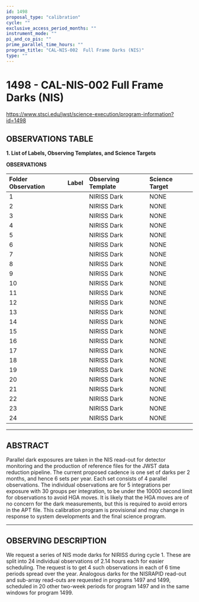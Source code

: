 ```yaml
---
id: 1498
proposal_type: "calibration"
cycle: ""
exclusive_access_period_months: ""
instrument_mode: ""
pi_and_co_pis: ""
prime_parallel_time_hours: ""
program_title: "CAL-NIS-002  Full Frame Darks (NIS)"
type: ""
---
```

# 1498 - CAL-NIS-002  Full Frame Darks (NIS)
https://www.stsci.edu/jwst/science-execution/program-information?id=1498
## OBSERVATIONS TABLE
**1. List of Labels, Observing Templates, and Science Targets**

**OBSERVATIONS**

| Folder Observation | Label | Observing Template | Science Target |
| :----------------- | :---- | :----------------- | :------------- |
| 1                  |       | NIRISS Dark        | NONE           |
| 2                  |       | NIRISS Dark        | NONE           |
| 3                  |       | NIRISS Dark        | NONE           |
| 4                  |       | NIRISS Dark        | NONE           |
| 5                  |       | NIRISS Dark        | NONE           |
| 6                  |       | NIRISS Dark        | NONE           |
| 7                  |       | NIRISS Dark        | NONE           |
| 8                  |       | NIRISS Dark        | NONE           |
| 9                  |       | NIRISS Dark        | NONE           |
| 10                 |       | NIRISS Dark        | NONE           |
| 11                 |       | NIRISS Dark        | NONE           |
| 12                 |       | NIRISS Dark        | NONE           |
| 13                 |       | NIRISS Dark        | NONE           |
| 14                 |       | NIRISS Dark        | NONE           |
| 15                 |       | NIRISS Dark        | NONE           |
| 16                 |       | NIRISS Dark        | NONE           |
| 17                 |       | NIRISS Dark        | NONE           |
| 18                 |       | NIRISS Dark        | NONE           |
| 19                 |       | NIRISS Dark        | NONE           |
| 20                 |       | NIRISS Dark        | NONE           |
| 21                 |       | NIRISS Dark        | NONE           |
| 22                 |       | NIRISS Dark        | NONE           |
| 23                 |       | NIRISS Dark        | NONE           |
| 24                 |       | NIRISS Dark        | NONE           |

---

## ABSTRACT

Parallel dark exposures are taken in the NIS read-out for detector monitoring and the production of reference files for the JWST data reduction pipeline. The current proposed cadence is one set of darks per 2 months, and hence 6 sets per year. Each set consists of 4 parallel observations. The individual observations are for 5 integrations per exposure with 30 groups per integration, to be under the 10000 second limit for observations to avoid HGA moves. It is likely that the HGA moves are of no concern for the dark measurements, but this is required to avoid errors in the APT file.
This calibration program is provisional and may change in response to system developments and the final science program.

---

## OBSERVING DESCRIPTION

We request a series of NIS mode darks for NIRISS during cycle 1. These are split into 24 individual observations of 2.14 hours each for easier scheduling. The request is to get 4 such observations in each of 6 time periods spread over the year.
Analogous darks for the NISRAPID read-out and sub-array read-outs are requested in programs 1497 and 1499, scheduled in 20 other two-week periods for program 1497 and in the same windows for program 1499.